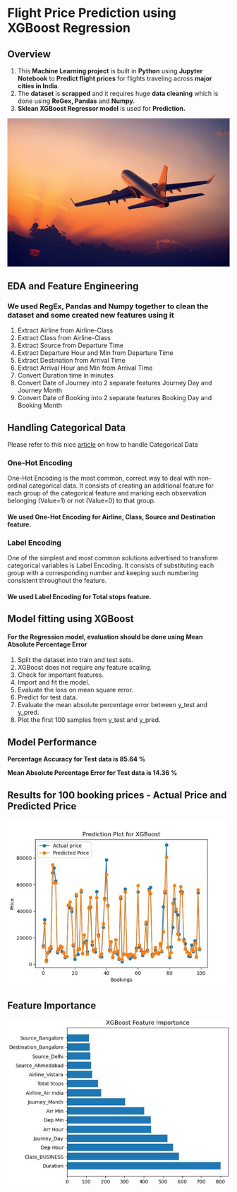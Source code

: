 # Flight Price Prediction using XGBoost Regression

## Overview
1. This **Machine Learning project** is built in **Python** using **Jupyter Notebook** to **Predict flight prices** for flights traveling across **major cities in India**.
2. The **dataset** is **scrapped** and it requires huge **data cleaning** which is done using **ReGex, Pandas** and **Numpy.**
3. **Sklean XGBoost Regressor model** is used for **Prediction.**

![Airplane](Airplane.jpg)

## EDA and Feature Engineering

### We used RegEx, Pandas and Numpy together to clean the dataset and some created new features using it

1. Extract Airline from Airline-Class
2. Extract Class from Airline-Class
3. Extract Source from Departure Time	
4. Extract Departure Hour and Min from Departure Time
5. Extract Destination from Arrival Time
6. Extract Arrival Hour and Min from Arrival Time
7. Convert Duration time in minutes
8. Convert Date of Journey into 2 separate features Journey Day and Journey Month
9. Convert Date of Booking into 2 separate features Booking Day and Booking Month

## Handling Categorical Data

Please refer to this nice [article](https://towardsdatascience.com/handling-categorical-data-the-right-way-9d1279956fc6) on how to handle Categorical Data

### One-Hot Encoding
One-Hot Encoding is the most common, correct way to deal with non-ordinal categorical data. It consists of creating an additional feature for each group of the categorical feature and marking each observation belonging (Value=1) or not (Value=0) to that group. 

#### We used One-Hot Encoding for Airline, Class, Source and Destination feature.

### Label Encoding
One of the simplest and most common solutions advertised to transform categorical variables is Label Encoding. It consists of substituting each group with a corresponding number and keeping such numbering consistent throughout the feature.

#### We used Label Encoding for Total stops feature.

## Model fitting using XGBoost 

#### For the Regression model, evaluation should be done using Mean Absolute Percentage Error

1. Split the dataset into train and test sets.
2. XGBoost does not require any feature scaling.
3. Check for important features.
4. Import and fit the model.
5. Evaluate the loss on mean square error.
6. Predict for test data.
7. Evaluate the mean absolute percentage error between y_test and y_pred.
8. Plot the first 100 samples from y_test and y_pred.

## Model Performance

**Percentage Accuracy for Test data is 85.64 %**

**Mean Absolute Percentage Error for Test data is 14.36 %**

## Results for 100 booking prices - Actual Price and Predicted Price

![Result](Result.jpg)

## Feature Importance

![Features](Imp_Features.jpg)


